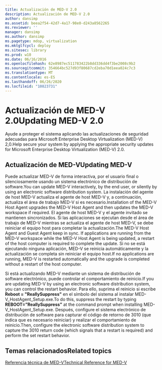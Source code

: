 ```yaml
---
title: Actualización de MED-V 2.0
description: Actualización de MED-V 2.0
author: dansimp
ms.assetid: beea2f54-42d7-4a17-98e0-d243a8562265
ms.reviewer: ''
manager: dansimp
ms.author: dansimp
ms.pagetype: mdop, virtualization
ms.mktglfcycl: deploy
ms.sitesec: library
ms.prod: w10
ms.date: 06/16/2016
ms.openlocfilehash: 62e8987ec511783422b8dd336dd4f3be2008c9b2
ms.sourcegitcommit: 354664bc527d93f80687cd2eba70d1eea024c7c3
ms.translationtype: MT
ms.contentlocale: es-ES
ms.lasthandoff: 06/26/2020
ms.locfileid: "10823731"
---
```

# <span data-ttu-id="f3403-103">Actualización de MED-V 2.0</span><span class="sxs-lookup"><span data-stu-id="f3403-103">Updating MED-V 2.0</span></span>


<span data-ttu-id="f3403-104">Ayude a proteger el sistema aplicando las actualizaciones de seguridad adecuadas para Microsoft Enterprise Desktop Virtualization (MED-V) 2,0.</span><span class="sxs-lookup"><span data-stu-id="f3403-104">Help secure your system by applying the appropriate security updates for Microsoft Enterprise Desktop Virtualization (MED-V) 2.0.</span></span>

## <span data-ttu-id="f3403-105">Actualización de MED-V</span><span class="sxs-lookup"><span data-stu-id="f3403-105">Updating MED-V</span></span>


<span data-ttu-id="f3403-106">Puede actualizar MED-V de forma interactiva, por el usuario final o silenciosamente usando un sistema electrónico de distribución de software.</span><span class="sxs-lookup"><span data-stu-id="f3403-106">You can update MED-V interactively, by the end user, or silently by using an electronic software distribution system.</span></span> <span data-ttu-id="f3403-107">La instalación del agente de host MED-V actualiza el agente de host MED-V y, a continuación, actualiza el área de trabajo MED-V si es necesario.</span><span class="sxs-lookup"><span data-stu-id="f3403-107">Installation of the MED-V Host Agent upgrades the MED-V Host Agent and then updates the MED-V workspace if required.</span></span> <span data-ttu-id="f3403-108">El agente de host MED-V y el agente invitado se mantienen sincronizados. Si las aplicaciones se ejecutan desde el área de trabajo de MED-V mientras se actualiza el agente de host MED-V, se debe reiniciar el equipo host para completar la actualización.</span><span class="sxs-lookup"><span data-stu-id="f3403-108">The MED-V Host Agent and Guest Agent keep in sync. If applications are running from the MED-V workspace while the MED-V Host Agent is being updated, a restart of the host computer is required to complete the update.</span></span> <span data-ttu-id="f3403-109">Si no se está ejecutando ninguna aplicación, MED-V se reinicia automáticamente y la actualización se completa sin reiniciar el equipo host.</span><span class="sxs-lookup"><span data-stu-id="f3403-109">If no applications are running, MED-V is restarted automatically and the upgrade is completed without a restart of the host computer.</span></span>

<span data-ttu-id="f3403-110">Si está actualizando MED-V mediante un sistema de distribución de software electrónico, puede controlar el comportamiento de reinicio.</span><span class="sxs-lookup"><span data-stu-id="f3403-110">If you are updating MED-V by using an electronic software distribution system, you can control the restart behavior.</span></span> <span data-ttu-id="f3403-111">Para ello, suprima el reinicio si escribe **Reboot = "ReallySuppress"** en el símbolo del sistema al instalar MED-V\_HostAgent\_Setup.exe.</span><span class="sxs-lookup"><span data-stu-id="f3403-111">To do this, suppress the restart by typing **REBOOT=”ReallySuppress”** at the command prompt when installing MED-V\_HostAgent\_Setup.exe.</span></span> <span data-ttu-id="f3403-112">Después, configure el sistema electrónico de distribución de software para capturar el código de retorno de 3010 (que indica que es necesario reiniciar) y realizar el comportamiento de reinicio.</span><span class="sxs-lookup"><span data-stu-id="f3403-112">Then, configure the electronic software distribution system to capture the 3010 return code (which signals that a restart is required) and perform the set restart behavior.</span></span>

## <span data-ttu-id="f3403-113">Temas relacionados</span><span class="sxs-lookup"><span data-stu-id="f3403-113">Related topics</span></span>


[<span data-ttu-id="f3403-114">Referencia técnica de MED-V</span><span class="sxs-lookup"><span data-stu-id="f3403-114">Technical Reference for MED-V</span></span>](technical-reference-for-med-v.md)

 

 





